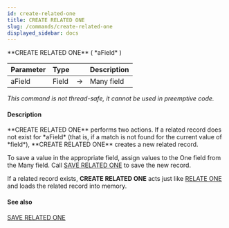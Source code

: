 ```yaml
---
id: create-related-one
title: CREATE RELATED ONE
slug: /commands/create-related-one
displayed_sidebar: docs
---
```


<!--REF #_command_.CREATE RELATED ONE.Syntax-->**CREATE RELATED ONE** ( *aField* )<!-- END REF-->
<!--REF #_command_.CREATE RELATED ONE.Params-->
| Parameter | Type |  | Description |
| --- | --- | --- | --- |
| aField | Field | &#8594;  | Many field |

<!-- END REF-->

*This command is not thread-safe, it cannot be used in preemptive code.*


#### Description 

<!--REF #_command_.CREATE RELATED ONE.Summary-->**CREATE RELATED ONE** performs two actions.<!-- END REF--> If a related record does not exist for *aField* (that is, if a match is not found for the current value of *field*), **CREATE RELATED ONE** creates a new related record. 

To save a value in the appropriate field, assign values to the One field from the Many field. Call [SAVE RELATED ONE](save-related-one.md) to save the new record.

If a related record exists, **CREATE RELATED ONE** acts just like [RELATE ONE](relate-one.md) and loads the related record into memory.

#### See also 

[SAVE RELATED ONE](save-related-one.md)  